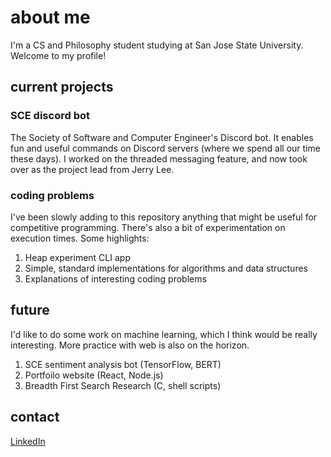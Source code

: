 # about me

I'm a CS and Philosophy student studying at San Jose State University. Welcome to my profile!

## current projects

### SCE discord bot

The Society of Software and Computer Engineer's Discord bot. It enables fun and useful commands on Discord servers (where we spend all our time these days). I worked on the threaded messaging feature, and now took over as the project lead from Jerry Lee.

### coding problems

I've been slowly adding to this repository anything that might be useful for competitive programming. There's also a bit of experimentation on execution times. Some highlights:

1. Heap experiment CLI app
2. Simple, standard implementations for algorithms and data structures
3. Explanations of interesting coding problems

## future

I'd like to do some work on machine learning, which I think would be really interesting. More practice with web is also on the horizon.

1. SCE sentiment analysis bot (TensorFlow, BERT)
2. Portfoilo website (React, Node.js)
3. Breadth First Search Research (C, shell scripts)

## contact

[LinkedIn](https://www.linkedin.com/in/charlotte-zhuang/)
